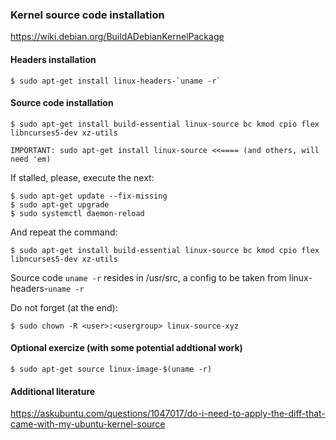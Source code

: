 ### Kernel source code installation
https://wiki.debian.org/BuildADebianKernelPackage

#### Headers installation

	$ sudo apt-get install linux-headers-`uname -r`

#### Source code installation

	$ sudo apt-get install build-essential linux-source bc kmod cpio flex libncurses5-dev xz-utils

	IMPORTANT: sudo apt-get install linux-source <<==== (and others, will need 'em)

If stalled, please, execute the next:

	$ sudo apt-get update --fix-missing
	$ sudo apt-get upgrade
	$ sudo systemctl daemon-reload

And repeat the command:

	$ sudo apt-get install build-essential linux-source bc kmod cpio flex libncurses5-dev xz-utils

Source code `uname -r` resides in /usr/src, a config to be taken from linux-headers-`uname -r`

Do not forget (at the end):

	$ sudo chown -R <user>:<usergroup> linux-source-xyz

#### Optional exercize (with some potential addtional work)

	$ sudo apt-get source linux-image-$(uname -r)

#### Additional literature
https://askubuntu.com/questions/1047017/do-i-need-to-apply-the-diff-that-came-with-my-ubuntu-kernel-source
